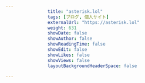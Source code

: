 ---
                title: "asterisk.lol"
                tags: [ブログ, 個人サイト]
                externalUrl: "https://asterisk.lol"
                weight: 631
                showDate: false
                showAuthor: false
                showReadingTime: false
                showEdit: false
                showLikes: false
                showViews: false
                layoutBackgroundHeaderSpace: false
                ---

